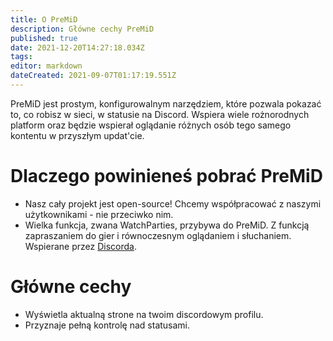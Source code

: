 ```yaml
---
title: O PreMiD
description: Główne cechy PreMiD
published: true
date: 2021-12-20T14:27:18.034Z
tags:
editor: markdown
dateCreated: 2021-09-07T01:17:19.551Z
---
```


PreMiD jest prostym, konfigurowalnym narzędziem, które pozwala pokazać to, co robisz w sieci, w statusie na Discord. Wspiera wiele rożnorodnych platform oraz będzie wspierał oglądanie różnych osób tego samego kontentu w przyszłym updat'cie.

# Dlaczego powinieneś pobrać PreMiD
- Nasz cały projekt jest open-source! Chcemy współpracować z naszymi użytkownikami - nie przeciwko nim.
- Wielka funkcja, zwana WatchParties, przybywa do PreMiD. Z funkcją zapraszaniem do gier i równoczesnym oglądaniem i słuchaniem. Wspierane przez [Discorda](https://discordapp.com/).

# Główne cechy
- Wyświetla aktualną strone na twoim discordowym profilu.
- Przyznaje pełną kontrolę nad statusami.

